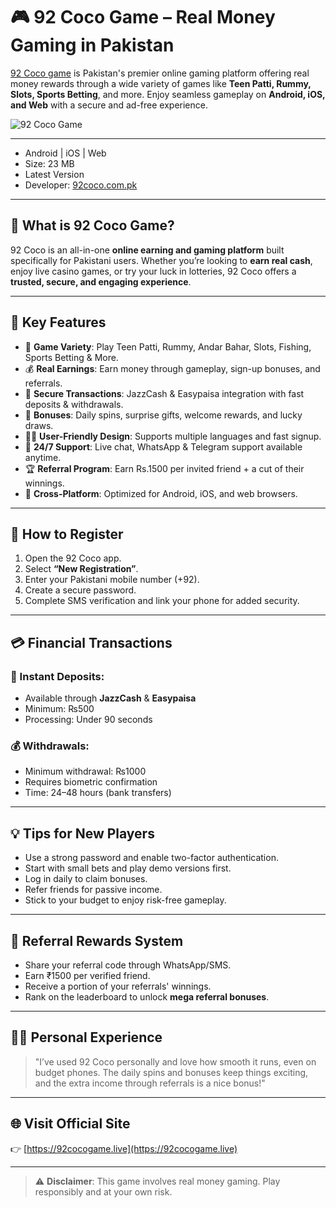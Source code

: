 # 🎮 92 Coco Game – Real Money Gaming in Pakistan

<a href="https://92cocogame.live">92 Coco game</a>
 is Pakistan's premier online gaming platform offering real money rewards through a wide variety of games like **Teen Patti, Rummy, Slots, Sports Betting**, and more. Enjoy seamless gameplay on **Android, iOS, and Web** with a secure and ad-free experience.

![92 Coco Game](https://www.92cocogame.live/_next/image?url=%2F_next%2Fstatic%2Fmedia%2F92coco.e0036f92.png&w=1920&q=75) <!-- Replace with actual image URL -->

---


- Android | iOS | Web  
- Size: 23 MB  
- Latest Version  
- Developer: [92coco.com.pk](https://92coco.com)  

---

## 🌟 What is 92 Coco Game?

92 Coco is an all-in-one **online earning and gaming platform** built specifically for Pakistani users. Whether you’re looking to **earn real cash**, enjoy live casino games, or try your luck in lotteries, 92 Coco offers a **trusted, secure, and engaging experience**.

---

## 🔑 Key Features

- 🎲 **Game Variety**: Play Teen Patti, Rummy, Andar Bahar, Slots, Fishing, Sports Betting & More.
- 💰 **Real Earnings**: Earn money through gameplay, sign-up bonuses, and referrals.
- 🔐 **Secure Transactions**: JazzCash & Easypaisa integration with fast deposits & withdrawals.
- 🎁 **Bonuses**: Daily spins, surprise gifts, welcome rewards, and lucky draws.
- 🧑‍💻 **User-Friendly Design**: Supports multiple languages and fast signup.
- 💬 **24/7 Support**: Live chat, WhatsApp & Telegram support available anytime.
- 🏆 **Referral Program**: Earn Rs.1500 per invited friend + a cut of their winnings.
- 📱 **Cross-Platform**: Optimized for Android, iOS, and web browsers.

---

## 🧾 How to Register

1. Open the 92 Coco app.
2. Select **“New Registration”**.
3. Enter your Pakistani mobile number (+92).
4. Create a secure password.
5. Complete SMS verification and link your phone for added security.

---

## 💳 Financial Transactions

### 💸 Instant Deposits:
- Available through **JazzCash** & **Easypaisa**
- Minimum: ₨500  
- Processing: Under 90 seconds

### 💰 Withdrawals:
- Minimum withdrawal: ₨1000  
- Requires biometric confirmation  
- Time: 24–48 hours (bank transfers)

---

## 💡 Tips for New Players

- Use a strong password and enable two-factor authentication.
- Start with small bets and play demo versions first.
- Log in daily to claim bonuses.
- Refer friends for passive income.
- Stick to your budget to enjoy risk-free gameplay.

---

## 👥 Referral Rewards System

- Share your referral code through WhatsApp/SMS.
- Earn ₹1500 per verified friend.
- Receive a portion of your referrals' winnings.
- Rank on the leaderboard to unlock **mega referral bonuses**.

---

## 🧑‍💻 Personal Experience

> "I’ve used 92 Coco personally and love how smooth it runs, even on budget phones. The daily spins and bonuses keep things exciting, and the extra income through referrals is a nice bonus!"  

---

## 🌐 Visit Official Site

👉 [https://92cocogame.live](https://92cocogame.live)

---

> ⚠️ **Disclaimer**: This game involves real money gaming. Play responsibly and at your own risk.
